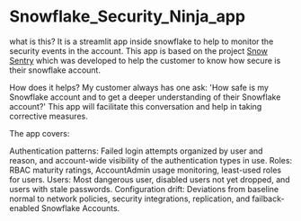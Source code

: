 # Snowflake_Security_Ninja_app

what is this?
It is a streamlit app inside snowflake to help to monitor the security events in the account. This app is based on the project [Snow Sentry](https://quickstarts.snowflake.com/guide/security_dashboards_for_snowflake/index.html#0) which was developed to help the customer to know how secure is their snowflake account.

How does it helps?
My customer always has one ask: 
'How safe is my Snowflake account and to get a deeper understanding of their Snowflake account?' 
This app will facilitate this conversation and help in taking corrective measures.

The app covers:

Authentication patterns: Failed login attempts organized by user and reason, and account-wide visibility of the authentication types in use.
Roles: RBAC maturity ratings, AccountAdmin usage monitoring, least-used roles for users.
Users: Most dangerous user, disabled users not yet dropped, and users with stale passwords.
Configuration drift: Deviations from baseline normal to network policies, security integrations, replication, and failback-enabled Snowflake Accounts.
